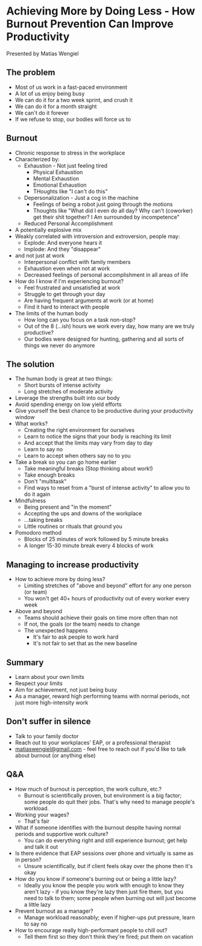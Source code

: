 # Achieving More by Doing Less - How Burnout Prevention Can Improve Productivity

Presented by Matias Wengiel

## The problem

- Most of us work in a fast-paced environment
- A lot of us enjoy being busy
- We can do it for a two week sprint, and crush it
- We can do it for a month straight
- We can't do it forever
- If we refuse to stop, our bodies will force us to

## Burnout

- Chronic response to stress in the workplace
- Characterized by:
    - Exhaustion - Not just feeling tired
        - Physical Exhaustion
        - Mental Exhaustion
        - Emotional Exhaustion
        - THoughts like "I can't do this"
    - Depersonalization - Just a cog in the machine
        - Feelings of being a robot just going through the motions
        - Thoughts like "What did I even do all day? Why can't (coworker) get their shit together? I Am surrounded by incompetence"
    - Reduced Personal Accomplishment
- A potentially explosive mix
- Weakly correlated with introversion and extroversion, people may:
    - Explode: And everyone hears it
    - Implode: And they "disappear"
- and not just at work
    - Interpersonal conflict with family members
    - Exhaustion even when not at work
    - Decreased feelings of personal accomplishment in all areas of life
- How do I know if I'm experiencing burnout?
    - Feel frustrated and unsatisfied at work
    - Struggle to get through your day
    - Are having frequent arguments at work (or at home)
    - Find it hard to interact with people
- The limits of the human body
    - How long can you focus on a task non-stop?
    - Out of the 8 (...ish) hours we work every day, how many are we truly productive?
    - Our bodies were designed for hunting, gathering and all sorts of things we never do anymore

## The solution

- The human body is great at two things:
    - Short bursts of intense activity
    - Long stretches of moderate activity
- Leverage the strengths built into our body
- Avoid spending energy on low yield efforts
- Give yourself the best chance to be productive during your productivity window
- What works?
    - Creating the right environment for ourselves
    - Learn to notice the signs that your body is reaching its limit
    - And accept that the limits may vary from day to day
    - Learn to say no
    - Learn to accept when others say no to you
- Take a break so you can go home earlier
    - Take meaningful breaks (Stop thinking about work!)
    - Take enough breaks
    - Don't "multitask"
    - Find ways to reset from a "burst of intense activity" to allow you to do it again
- Mindfulness
    - Being present and "in the moment"
    - Accepting the ups and downs of the workplace
    - ...taking breaks
    - Little routines or rituals that ground you
- Pomodoro method
    - Blocks of 25 minutes of work followed by 5 minute breaks
    - A longer 15-30 minute break every 4 blocks of work

## Managing to increase productivity

- How to achieve more by doing less?
    - Limiting stretches of "above and beyond" effort for any one person (or team)
    - You won't get 40+ hours of productivity out of every worker every week
- Above and beyond
    - Teams should achieve their goals on time more often than not
    - If not, the goals (or the team) needs to change
    - The unexpected happens
        - It's fair to ask people to work hard
        - It's not fair to set that as the new baseline

## Summary

- Learn about your own limits
- Respect your limits
- Aim for achievement, not just being busy
- As a manager, reward high performing teams with normal periods, not just more high-intensity work

## Don't suffer in silence

- Talk to your family doctor
- Reach out to your workplaces' EAP, or a professional therapist
- matiaswengiel@gmail.com - feel free to reach out if you'd like to talk about burnout (or anything else)

## Q&A

- How much of burnout is perception, the work culture, etc.?
    - Burnout is scientifically proven, but environment is a big factor; some people do quit their jobs. That's why need to manage people's workload.
- Working your wages?
    - That's fair
- What if someone identifies with the burnout despite having normal periods and supportive work culture?
    - You can do everything right and still experience burnout; get help and talk it out
- Is there evidence that EAP sessions over phone and virtually is same as in person?
    - Unsure scientifically, but if client feels okay over the phone then it's okay
- How do you know if someone's burning out or being a little lazy?
    - Ideally you know the people you work with enough to know they aren't lazy - if you know they're lazy then just fire them, but you need to talk to them; some people when burning out will just become a little lazy
- Prevent burnout as a manager?
    - Manage workload reasonably; even if higher-ups put pressure, learn to say no
- How to encourage really high-performant people to chill out?
    - Tell them first so they don't think they're fired; put them on vacation
